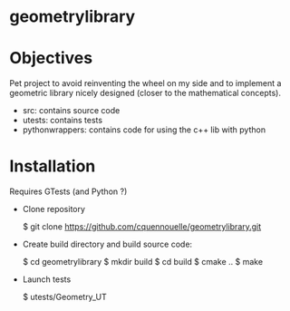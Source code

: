 # geometrylibrary

Objectives
==========

Pet project to avoid reinventing the wheel on my side and to implement a geometric library nicely designed (closer to the mathematical concepts).

- src: contains source code
- utests: contains tests
- pythonwrappers: contains code for using the c++ lib with python

Installation
============
Requires GTests (and Python ?)

- Clone repository

	$ git clone https://github.com/cquennouelle/geometrylibrary.git

- Create build directory and build source code:
	
	$ cd geometrylibrary
	$ mkdir build
	$ cd build
	$ cmake ..
	$ make

- Launch tests
	
	$ utests/Geometry_UT
